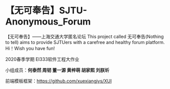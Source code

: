 # 【无可奉告】SJTU-Anonymous_Forum
【无可奉告】——上海交通大学匿名论坛
This project called 无可奉告(Nothing to tell) aims to provide SJTUers with a carefree and healthy forum platform.
Hi！Wish you have fun!

2020春季学期 EI333软件工程大作业

小组成员：**何泰然 周韧 董一源 黄梓萌 胡家熙 刘朕圻**

前端模板框架：https://github.com/xuexiangjys/XUI
